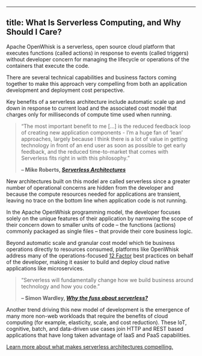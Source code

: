 <!--
#
# Licensed to the Apache Software Foundation (ASF) under one or more
# contributor license agreements.  See the NOTICE file distributed with
# this work for additional information regarding copyright ownership.
# The ASF licenses this file to You under the Apache License, Version 2.0
# (the "License"); you may not use this file except in compliance with
# the License.  You may obtain a copy of the License at
#
#     http://www.apache.org/licenses/LICENSE-2.0
#
# Unless required by applicable law or agreed to in writing, software
# distributed under the License is distributed on an "AS IS" BASIS,
# WITHOUT WARRANTIES OR CONDITIONS OF ANY KIND, either express or implied.
# See the License for the specific language governing permissions and
# limitations under the License.
#
-->
---
title: What Is Serverless Computing, and Why Should I Care?
---

Apache OpenWhisk is a serverless, open source cloud platform that executes functions (called actions) in response to events (called triggers) without developer concern for managing the lifecycle or operations of the containers that execute the code.

There are several technical capabilities and business factors coming together to make this approach very compelling from both an application development and deployment cost perspective.

Key benefits of a serverless architecture include automatic scale up and down in response to current load and the associated cost model that charges only for milliseconds of compute time used when running.

> “The most important benefit to me [...] is the reduced feedback loop of creating new application components - I’m a huge fan of ‘lean’ approaches, largely because I think there is a lot of value in getting technology in front of an end user as soon as possible to get early feedback, and the reduced time-to-market that comes with Serverless fits right in with this philosophy.”
>
> **– Mike Roberts, [_Serverless Architectures_](http://martinfowler.com/articles/serverless.html)**

New architectures built on this model are called serverless since a greater number of operational concerns are hidden from the developer and because the compute resources needed for applications are transient, leaving no trace on the bottom line when application code is not running.

In the Apache OpenWhisk programming model, the developer focuses solely on the unique features of their application by narrowing the scope of their concern down to smaller units of code – the functions (actions) commonly packaged as single files – that provide their core business logic.

Beyond automatic scale and granular cost model which tie business operations directly to resources consumed, platforms like OpenWhisk address many of the operations-focused [12 Factor](https://12factor.net/) best practices on behalf of the developer, making it easier to build and deploy cloud native applications like microservices.

> “Serverless will fundamentally change how we build business around technology and how you code.”
>
> **– Simon Wardley, [_Why the fuss about serverless?_](https://hackernoon.com/why-the-fuss-about-serverless-4370b1596da0#.9onv2dko9)**

Another trend driving this new model of development is the emergence of many more non-web workloads that require the benefits of cloud computing (for example, elasticity, scale, and cost reduction). These IoT, cognitive, batch, and data-driven use cases join HTTP and REST based applications that have long taken advantage of IaaS and PaaS capabilities.

[Learn more about what makes serverless architectures compelling.](https://developer.ibm.com/opentech/2016/09/06/what-makes-serverless-attractive/)
